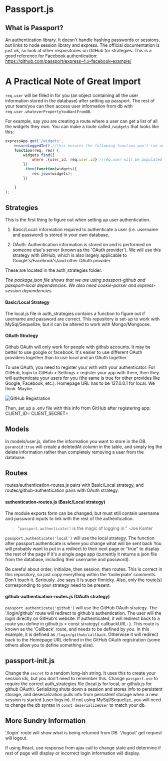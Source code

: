# Passport.js


## What is Passport?
An authentication library. It doesn't handle hashing passwords or sessions, but links to node session library and express. The official documentation is just ok, so look at other respositories on GitHub for strategies. This is a good reference for Facebook authentication: https://github.com/passport/express-4.x-facebook-example/

# A Practical Note of Great Import
`req.user` will be filled in for you (an object containing all the user information stored in the database) after setting up passport. The rest of your team/you can then access user information from db with `req.user.whateverPropertyYouWantFromDB`.

For example, say you are creating a route where a user can get a list of all the widgets they own. You can make a route called `/widgets` that looks like this:

```javascript
expressApp.get('/widgets',
    ensureLoggedIn(),//this ensures the following function won't run unless the user is authenticated
    function(req, res) {
        widgets.find({
            where :{user_id: req.user.id} //req.user will be populated with everything you need to know about the user
        })
        .then(function(widgets){
            res.json(widgets);
        })

    }
);
```

## Strategies
This is the first thing to figure out when setting up user authentication.
1. Basic/Local: information required to authenticate a user (i.e. username and password) is stored in your own database.

2. OAuth: Authentication information is stored on and is performed on someone else's server (known as the 'OAuth provider'). We will use this strategy with GitHub, which is also largely applicable to Google's/Facebook's/and other OAuth provider.

These are located in the auth_strategies folder. 

*The package.json file shows that we are using passport-github and passport-local dependencies.
We also need cookie-parser and express-session dependencies.*

#### Basic/Local Strategy
The local.js file in auth_strategies contains a function to figure out if username and password are correct. This repository is set-up to work with MySql/Sequelize, but it can be altered to work with Mongo/Mongoose.

#### OAuth Strategy
Github OAuth will only work for people with github accounts. It may be better to use google or facebook. It's easier to use different OAuth providers together than to use local and an OAuth together.

To use OAuth, you need to register your with with your authenticator. For GitHub, login to GitHub > Settings > register your app with them, then they will authenticate your users for you (the same is true for other provides like Google, Facebook, etc.). Homepage URL has to be 127.0.0.1 for local. We think. Maybe.

![GitHub Registration](github_oautSettings.png "GitHub Registration")

Then, set up a .env file with this info from GitHub after registering app:
CLIENT_ID=
CLIENT_SECRET=


## Models
In models/user.js, define the information you want to store in the DB. `paranoid:true` will create a deletedAt column in the table, and simply log the delete information rather than completely removing a user from the database.

## Routes
routes/authentication-routes.js pairs with Basic/Local strategy, and routes/github-authentication pairs with OAuth strategy.

#### authentication-routes.js (Basic/Local strategy)
The module exports form can be changed, but must still contain username and password inputs to link with the rest of the authentication. 

>"`passport.authenticate()` is the magic of logging in." -Joe Kanter

`passport.authenticate('local')` will use the local strategy. The function after passport.authenticate is where you change what will be sent back You will probably want to put in a redirect to their next page or "true" to display the rest of the page if it's a single page app (currently it returns a json file from the database, including their username and password).

Be careful about order; initialize, then session, then routes. This is correct in this repository, so just copy everything within the 'boilerplate' comments. Don't touch it. Seriously. Joe says it is super finnicky. Also, only the route(s) corresponding to your strategy need to be present.

#### github-authentication-routes.js (OAuth strategy)
`passport.authenticate('github')` will use the GitHub OAuth strategy. The '/login/github' route will redirect to github's authentication. The user will the login directly on GitHub's website. If authenticated, it will redirect back to a route you define in github.js > const strategy{ callbackURL: }. This route is known as the 'Callback' route, and needs to be defined by you. In this example, it is defined as `/login/github/callback`. Otherwise it will redirect back to the Homepage URL defined in the GitHub OAuth registration (some others allow you to define something else).

## passport-init.js
Change the `secret` to a random long-ish string. It uses this to create your session ids, but you don't need to remember this. Change `passport.use` to require the correct auth_strategies file (local.js for local, or github.js for github OAuth). Serializing shuts down a session and stores info to persistent storage, and deserialization pulls info from persistent storage when a new session is started (user logs in). If not using MySql/Sequelize, you will need to change the db syntax in `const deserializeUser` to match your db.



## More Sundry Information

'/login' route will show what is being returned from DB. '/logout' get request will logout.

If using React, use response from ajax call to change state and determine if rest of page will display or incorrect login information will display.

